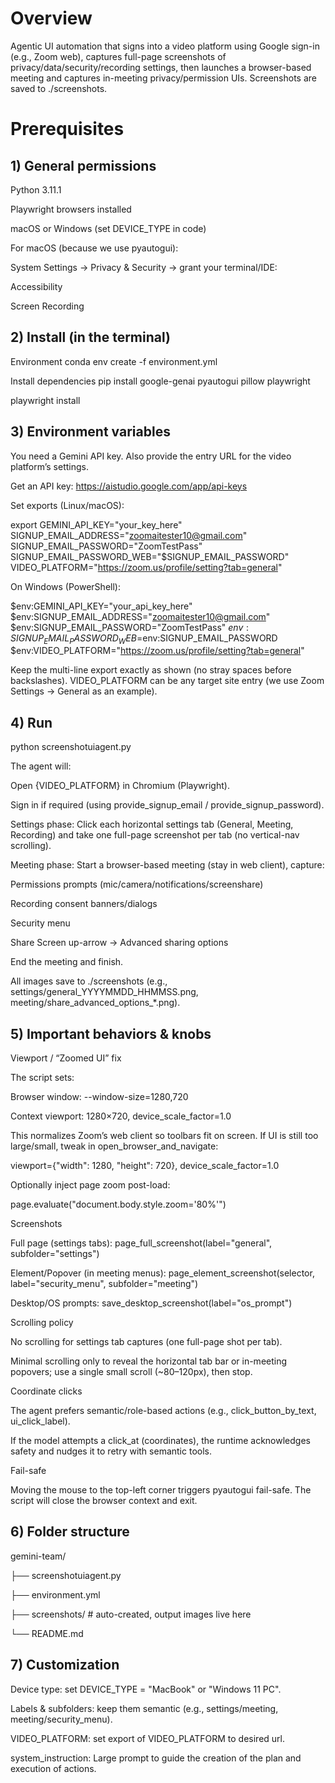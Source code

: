 # Overview
Agentic UI automation that signs into a video platform using Google sign-in (e.g., Zoom web), captures full-page screenshots of privacy/data/security/recording settings, then launches a browser-based meeting and captures in-meeting privacy/permission UIs. Screenshots are saved to ./screenshots.

# Prerequisites

## 1) General permissions

Python 3.11.1

Playwright browsers installed

macOS or Windows (set DEVICE_TYPE in code)

For macOS (because we use pyautogui):

System Settings → Privacy & Security → grant your terminal/IDE:

Accessibility

Screen Recording

## 2) Install (in the terminal)

Environment
conda env create -f environment.yml

Install dependencies
pip install google-genai pyautogui pillow playwright

playwright install

## 3) Environment variables

You need a Gemini API key. Also provide the entry URL for the video platform’s settings.

Get an API key: https://aistudio.google.com/app/api-keys

Set exports (Linux/macOS):

export GEMINI_API_KEY="your_key_here" \
SIGNUP_EMAIL_ADDRESS="zoomaitester10@gmail.com" \
SIGNUP_EMAIL_PASSWORD="ZoomTestPass" \
SIGNUP_EMAIL_PASSWORD_WEB="$SIGNUP_EMAIL_PASSWORD" \
VIDEO_PLATFORM="https://zoom.us/profile/setting?tab=general"


On Windows (PowerShell):

$env:GEMINI_API_KEY="your_api_key_here"
$env:SIGNUP_EMAIL_ADDRESS="zoomaitester10@gmail.com"
$env:SIGNUP_EMAIL_PASSWORD="ZoomTestPass"
$env:SIGNUP_EMAIL_PASSWORD_WEB=$env:SIGNUP_EMAIL_PASSWORD
$env:VIDEO_PLATFORM="https://zoom.us/profile/setting?tab=general"


Keep the multi-line export exactly as shown (no stray spaces before backslashes).
VIDEO_PLATFORM can be any target site entry (we use Zoom Settings → General as an example).

## 4) Run
python screenshotuiagent.py


The agent will:

Open {VIDEO_PLATFORM} in Chromium (Playwright).

Sign in if required (using provide_signup_email / provide_signup_password).

Settings phase: Click each horizontal settings tab (General, Meeting, Recording) and take one full-page screenshot per tab (no vertical-nav scrolling).

Meeting phase: Start a browser-based meeting (stay in web client), capture:

Permissions prompts (mic/camera/notifications/screenshare)

Recording consent banners/dialogs

Security menu

Share Screen up-arrow → Advanced sharing options

End the meeting and finish.

All images save to ./screenshots (e.g., settings/general_YYYYMMDD_HHMMSS.png, meeting/share_advanced_options_*.png).

## 5) Important behaviors & knobs
Viewport / “Zoomed UI” fix

The script sets:

Browser window: --window-size=1280,720

Context viewport: 1280×720, device_scale_factor=1.0

This normalizes Zoom’s web client so toolbars fit on screen. If UI is still too large/small, tweak in open_browser_and_navigate:

viewport={"width": 1280, "height": 720}, device_scale_factor=1.0


Optionally inject page zoom post-load:

page.evaluate("document.body.style.zoom='80%'")

Screenshots

Full page (settings tabs): page_full_screenshot(label="general", subfolder="settings")

Element/Popover (in meeting menus): page_element_screenshot(selector, label="security_menu", subfolder="meeting")

Desktop/OS prompts: save_desktop_screenshot(label="os_prompt")

Scrolling policy

No scrolling for settings tab captures (one full-page shot per tab).

Minimal scrolling only to reveal the horizontal tab bar or in-meeting popovers; use a single small scroll (~80–120px), then stop.

Coordinate clicks

The agent prefers semantic/role-based actions (e.g., click_button_by_text, ui_click_label).

If the model attempts a click_at (coordinates), the runtime acknowledges safety and nudges it to retry with semantic tools.

Fail-safe

Moving the mouse to the top-left corner triggers pyautogui fail-safe. The script will close the browser context and exit.

## 6) Folder structure

gemini-team/

├── screenshotuiagent.py

├── environment.yml

├── screenshots/                # auto-created, output images live here

└── README.md


## 7) Customization

Device type: set DEVICE_TYPE = "MacBook" or "Windows 11 PC".

Labels & subfolders: keep them semantic (e.g., settings/meeting, meeting/security_menu).

VIDEO_PLATFORM: set export of VIDEO_PLATFORM to desired url. 

system_instruction: Large prompt to guide the creation of the plan and execution of actions. 